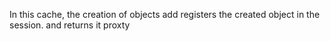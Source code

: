 In this cache, the creation of objects add registers the created object in the session. and returns it proxty 